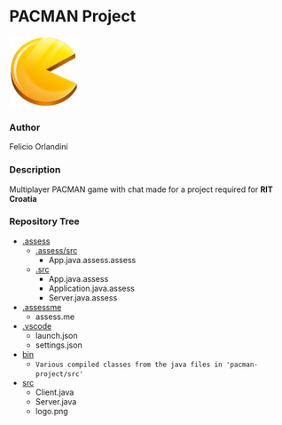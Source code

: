 # PACMAN Project

![pacman logo](src/logo.png)

### Author

Felicio Orlandini

### Description

Multiplayer PACMAN game with chat made for a project required for **RIT Croatia**

### Repository Tree

- [.assess](.assess)
  - [.assess/src](.assess/.assess/src)
    - App.java.assess.assess
  - [.src](.assess/src)
    - App.java.assess
    - Application.java.assess
    - Server.java.assess
- [.assessme](.assessme)
  - assess.me
- [.vscode](.vscode)
  - launch.json
  - settings.json
- [bin](bin)
  - `Various compiled classes from the java files in 'pacman-project/src'`
- [src](src)
  - Client.java
  - Server.java
  - logo.png
